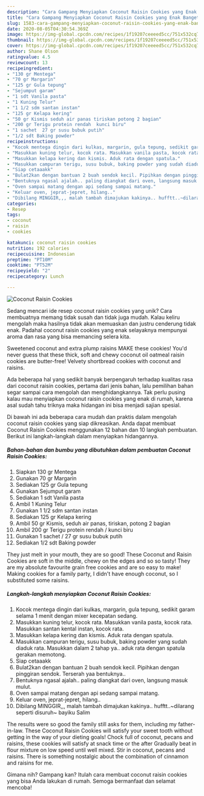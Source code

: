 ```yaml
---
description: "Cara Gampang Menyiapkan Coconut Raisin Cookies yang Enak Banget"
title: "Cara Gampang Menyiapkan Coconut Raisin Cookies yang Enak Banget"
slug: 1583-cara-gampang-menyiapkan-coconut-raisin-cookies-yang-enak-banget
date: 2020-08-05T04:30:54.369Z
image: https://img-global.cpcdn.com/recipes/1f19207ceeeed5cc/751x532cq70/coconut-raisin-cookies-foto-resep-utama.jpg
thumbnail: https://img-global.cpcdn.com/recipes/1f19207ceeeed5cc/751x532cq70/coconut-raisin-cookies-foto-resep-utama.jpg
cover: https://img-global.cpcdn.com/recipes/1f19207ceeeed5cc/751x532cq70/coconut-raisin-cookies-foto-resep-utama.jpg
author: Shane Olson
ratingvalue: 4.5
reviewcount: 13
recipeingredient:
- "130 gr Mentega"
- "70 gr Margarin"
- "125 gr Gula tepung"
- "Sejumput garam"
- "1 sdt Vanila pasta"
- "1 Kuning Telur"
- "1 1/2 sdm santan instan"
- "125 gr Kelapa kering"
- "50 gr Kismis seduh air panas tiriskan potong 2 bagian"
- "200 gr Terigu protein rendah  kunci biru"
- "1 sachet  27 gr susu bubuk putih"
- "1/2 sdt Baking powder"
recipeinstructions:
- "Kocok mentega dingin dari kulkas, margarin, gula tepung, sedikit garam selama 1 menit dengan mixer kecepatan sedang."
- "Masukkan kuning telur, kocok rata. Masukkan vanila pasta, kocok rata. Masukkan santan kental instan, kocok rata."
- "Masukkan kelapa kering dan kismis. Aduk rata dengan spatula."
- "Masukkan campuran terigu, susu bubuk, baking powder yang sudah diaduk rata. Masukkan dalam 2 tahap ya.. aduk rata dengan spatula gerakan memotong."
- "Siap cetaaakk"
- "Bulat2kan dengan bantuan 2 buah sendok kecil. Pipihkan dengan pinggiran sendok. Terserah yaa bentuknya.."
- "Bentuknya ngasal ajalah.. paling diangkat dari oven, langsung masuk mulut."
- "Oven sampai matang dengan api sedang sampai matang."
- "Keluar oven, jeprat-jepret, hilang.."
- "Dibilang MINGGIR,,, malah tambah dimajukan kakinya.. hufftt..~dilarang seperti disuruh~ bayiku Salim"
categories:
- Resep
tags:
- coconut
- raisin
- cookies

katakunci: coconut raisin cookies 
nutrition: 192 calories
recipecuisine: Indonesian
preptime: "PT10M"
cooktime: "PT52M"
recipeyield: "2"
recipecategory: Lunch

---
```



![Coconut Raisin Cookies](https://img-global.cpcdn.com/recipes/1f19207ceeeed5cc/751x532cq70/coconut-raisin-cookies-foto-resep-utama.jpg)

Sedang mencari ide resep coconut raisin cookies yang unik? Cara membuatnya memang tidak susah dan tidak juga mudah. Kalau keliru mengolah maka hasilnya tidak akan memuaskan dan justru cenderung tidak enak. Padahal coconut raisin cookies yang enak selayaknya mempunyai aroma dan rasa yang bisa memancing selera kita.

Sweetened coconut and extra plump raisins MAKE these cookies! You&#39;d never guess that these thick, soft and chewy coconut oil oatmeal raisin cookies are butter-free! Velvety shortbread cookies with coconut and raisins.

Ada beberapa hal yang sedikit banyak berpengaruh terhadap kualitas rasa dari coconut raisin cookies, pertama dari jenis bahan, lalu pemilihan bahan segar sampai cara mengolah dan menghidangkannya. Tak perlu pusing kalau mau menyiapkan coconut raisin cookies yang enak di rumah, karena asal sudah tahu triknya maka hidangan ini bisa menjadi sajian spesial.


Di bawah ini ada beberapa cara mudah dan praktis dalam mengolah coconut raisin cookies yang siap dikreasikan. Anda dapat membuat Coconut Raisin Cookies menggunakan 12 bahan dan 10 langkah pembuatan. Berikut ini langkah-langkah dalam menyiapkan hidangannya.

<!--inarticleads1-->

##### Bahan-bahan dan bumbu yang dibutuhkan dalam pembuatan Coconut Raisin Cookies:

1. Siapkan 130 gr Mentega
1. Gunakan 70 gr Margarin
1. Sediakan 125 gr Gula tepung
1. Gunakan Sejumput garam
1. Sediakan 1 sdt Vanila pasta
1. Ambil 1 Kuning Telur
1. Gunakan 1 1/2 sdm santan instan
1. Sediakan 125 gr Kelapa kering
1. Ambil 50 gr Kismis, seduh air panas, tiriskan, potong 2 bagian
1. Ambil 200 gr Terigu protein rendah / kunci biru
1. Gunakan 1 sachet / 27 gr susu bubuk putih
1. Sediakan 1/2 sdt Baking powder


They just melt in your mouth, they are so good! These Coconut and Raisin Cookies are soft in the middle, chewy on the edges and so so tasty! They are my absolute favourite grain free cookies and are so easy to make! Making cookies for a family party, I didn&#39;t have enough coconut, so I substituted some raisins. 

<!--inarticleads2-->

##### Langkah-langkah menyiapkan Coconut Raisin Cookies:

1. Kocok mentega dingin dari kulkas, margarin, gula tepung, sedikit garam selama 1 menit dengan mixer kecepatan sedang.
1. Masukkan kuning telur, kocok rata. Masukkan vanila pasta, kocok rata. Masukkan santan kental instan, kocok rata.
1. Masukkan kelapa kering dan kismis. Aduk rata dengan spatula.
1. Masukkan campuran terigu, susu bubuk, baking powder yang sudah diaduk rata. Masukkan dalam 2 tahap ya.. aduk rata dengan spatula gerakan memotong.
1. Siap cetaaakk
1. Bulat2kan dengan bantuan 2 buah sendok kecil. Pipihkan dengan pinggiran sendok. Terserah yaa bentuknya..
1. Bentuknya ngasal ajalah.. paling diangkat dari oven, langsung masuk mulut.
1. Oven sampai matang dengan api sedang sampai matang.
1. Keluar oven, jeprat-jepret, hilang..
1. Dibilang MINGGIR,,, malah tambah dimajukan kakinya.. hufftt..~dilarang seperti disuruh~ bayiku Salim


The results were so good the family still asks for them, including my father-in-law. These Coconut Raisin Cookies will satisfy your sweet tooth without getting in the way of your dieting goals! Chock full of coconut, pecans and raisins, these cookies will satisfy at snack time or the after Gradually beat in flour mixture on low speed until well mixed. Stir in coconut, pecans and raisins. There is something nostalgic about the combination of cinnamon and raisins for me. 

Gimana nih? Gampang kan? Itulah cara membuat coconut raisin cookies yang bisa Anda lakukan di rumah. Semoga bermanfaat dan selamat mencoba!
